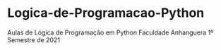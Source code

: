 # Logica-de-Programacao-Python
Aulas de Lógica de Programação em Python Faculdade Anhanguera 1º Semestre de 2021
